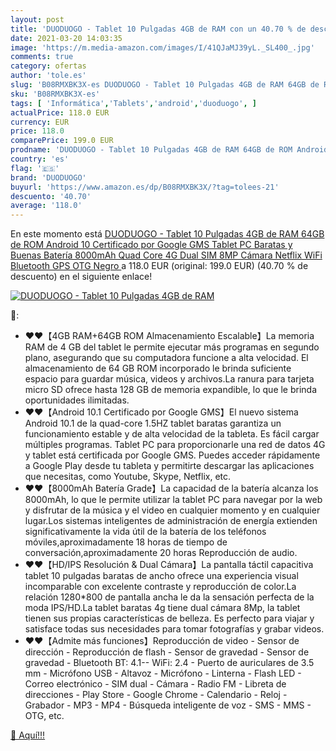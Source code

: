 ```yaml
---
layout: post
title: 'DUODUOGO - Tablet 10 Pulgadas 4GB de RAM con un 40.70 % de descuento'
date: 2021-03-20 14:03:35
image: 'https://m.media-amazon.com/images/I/41QJaMJ39yL._SL400_.jpg'
comments: true
category: ofertas
author: 'tole.es'
slug: 'B08RMXBK3X-es DUODUOGO - Tablet 10 Pulgadas 4GB de RAM 64GB de ROM...'
sku: 'B08RMXBK3X-es'
tags: [ 'Informática','Tablets','android','duoduogo', ]
actualPrice: 118.0 EUR
currency: EUR
price: 118.0
comparePrice: 199.0 EUR
prodname: 'DUODUOGO - Tablet 10 Pulgadas 4GB de RAM 64GB de ROM Android 10 Certificado por Google GMS Tablet PC Baratas y Buenas Batería 8000mAh Quad Core 4G Dual SIM 8MP Cámara Netflix WiFi Bluetooth GPS OTG Negro '
country: 'es'
flag: '🇪🇸'
brand: 'DUODUOGO'
buyurl: 'https://www.amazon.es/dp/B08RMXBK3X/?tag=tolees-21'
descuento: '40.70'
average: '118.0'
---
```


En este momento está [DUODUOGO - Tablet 10 Pulgadas 4GB de RAM 64GB de ROM Android 10 Certificado por Google GMS Tablet PC Baratas y Buenas Batería 8000mAh Quad Core 4G Dual SIM 8MP Cámara Netflix WiFi Bluetooth GPS OTG Negro ](https://www.amazon.es/dp/B08RMXBK3X/?tag=tolees-21) a 118.0 EUR (original: 199.0 EUR) (40.70 %  de descuento) en el siguiente enlace!

[![DUODUOGO - Tablet 10 Pulgadas 4GB de RAM](https://m.media-amazon.com/images/I/41QJaMJ39yL._SL400_.jpg)](https://www.amazon.es/dp/B08RMXBK3X/?tag=tolees-21)

🔎:

- ❤❤【4GB RAM+64GB ROM Almacenamiento Escalable】La memoria RAM de 4 GB del tablet le permite ejecutar más programas en segundo plano, asegurando que su computadora funcione a alta velocidad. El almacenamiento de 64 GB ROM incorporado le brinda suficiente espacio para guardar música, videos y archivos.La ranura para tarjeta micro SD ofrece hasta 128 GB de memoria expandible, lo que le brinda oportunidades ilimitadas.
- ❤❤【Android 10.1 Certificado por Google GMS】El nuevo sistema Android 10.1 de la quad-core 1.5HZ tablet baratas garantiza un funcionamiento estable y de alta velocidad de la tableta. Es fácil cargar múltiples programas. Tablet PC para proporcionarle una red de datos 4G y tablet está certificada por Google GMS. Puedes acceder rápidamente a Google Play desde tu tableta y permitirte descargar las aplicaciones que necesitas, como Youtube, Skype, Netflix, etc.
- ❤❤【8000mAh Batería Grade】La capacidad de la batería alcanza los 8000mAh, lo que le permite utilizar la tablet PC para navegar por la web y disfrutar de la música y el video en cualquier momento y en cualquier lugar.Los sistemas inteligentes de administración de energía extienden significativamente la vida útil de la batería de los teléfonos móviles,aproximadamente 18 horas de tiempo de conversación,aproximadamente 20 horas Reproducción de audio.
- ❤❤【HD/IPS Resolución & Dual Cámara】La pantalla táctil capacitiva tablet 10 pulgadas baratas de ancho ofrece una experiencia visual incomparable con excelente contraste y reproducción de color.La relación 1280*800 de pantalla ancha le da la sensación perfecta de la moda IPS/HD.La tablet baratas 4g tiene dual cámara 8Mp, la tablet tienen sus propias características de belleza. Es perfecto para viajar y satisface todas sus necesidades para tomar fotografías y grabar videos.
- ❤❤【Admite más funciones】Reproducción de video - Sensor de dirección - Reproducción de flash - Sensor de gravedad - Sensor de gravedad - Bluetooth BT: 4.1-- WiFi: 2.4 - Puerto de auriculares de 3.5 mm - Micrófono USB - Altavoz - Micrófono - Linterna - Flash LED - Correo electrónico - SIM dual - Cámara - Radio FM - Libreta de direcciones - Play Store - Google Chrome - Calendario - Reloj - Grabador - MP3 - MP4 - Búsqueda inteligente de voz - SMS - MMS - OTG, etc.

[🛒 Aquí!!!](https://www.amazon.es/dp/B08RMXBK3X/?tag=tolees-21)

